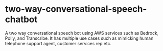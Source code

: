 # two-way-conversational-speech-chatbot
A two way conversational speech bot using AWS services such as Bedrock, Polly, and Transcribe. It has multiple use cases such as mimicking human telephone support agent, customer services rep etc.
